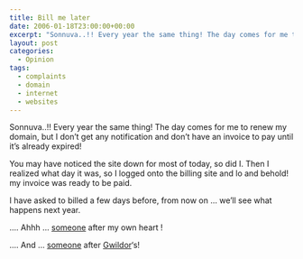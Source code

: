 ```yaml
---
title: Bill me later
date: 2006-01-18T23:00:00+00:00
excerpt: "Sonnuva..!! Every year the same thing! The day comes for me to renew my domain, but I don't get any notification and"
layout: post
categories:
  - Opinion
tags:
  - complaints
  - domain
  - internet
  - websites
---
```

Sonnuva..!! Every year the same thing! The day comes for me to renew my domain, but I don&#8217;t get any notification and don&#8217;t have an invoice to pay until it&#8217;s already expired!

You may have noticed the site down for most of today, so did I. Then I realized what day it was, so I logged onto the billing site and lo and behold! my invoice was ready to be paid.

I have asked to billed a few days before, from now on &#8230; we&#8217;ll see what happens next year.

&#8230;. Ahhh &#8230; [someone](http://www.wired.com/news/columns/0,70041-0.html) after my own heart !

&#8230;. And &#8230; [someone](http://www.theonion.com/content/node/44458) after [Gwildor](http://gwild0r.tumblr.com/)&#8216;s!